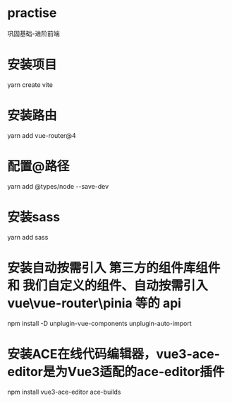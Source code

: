 # practise
巩固基础-进阶前端
# 安装项目
 yarn create vite
# 安装路由
yarn add vue-router@4
# 配置@路径
yarn add  @types/node --save-dev
# 安装sass
yarn add sass
# 安装自动按需引入 第三方的组件库组件 和 我们自定义的组件、自动按需引入 vue\vue-router\pinia 等的 api
npm install -D unplugin-vue-components unplugin-auto-import
# 安装ACE在线代码编辑器，vue3-ace-editor是为Vue3适配的ace-editor插件
npm install vue3-ace-editor ace-builds
